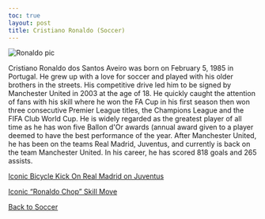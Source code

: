 ```yaml
---
toc: true
layout: post
title: Cristiano Ronaldo (Soccer)
---
```


![]({{site.baseurl}}/images/ronaldo.jpg "Ronaldo pic")

Cristiano Ronaldo dos Santos Aveiro was born on February 5, 1985 in Portugal. He grew up with a love for soccer and played with his older brothers in the streets. His competitive drive led him to be signed by Manchester United in 2003 at the age of 18. He quickly caught the attention of fans with his skill where he won the FA Cup in his first season then won three consecutive Premier League titles, the Champions League and the FIFA Club World Cup. He is widely regarded as the greatest player of all time as he has won five Ballon d'Or awards (annual award given to a player deemed to have the best performance of the year. After Manchester United, he has been on the teams Real Madrid, Juventus, and currently is back on the team Manchester United. In his career, he has scored 818 goals and 265 assists.

[Iconic Bicycle Kick On Real Madrid on Juventus](https://www.youtube.com/watch?v=c_JlCriK3fY)


[Iconic “Ronaldo Chop” Skill Move](https://youtu.be/bWQ_TxPHuII)

[Back to Soccer](https://rohanagr.github.io/FrontendRepository/Soccer/)
